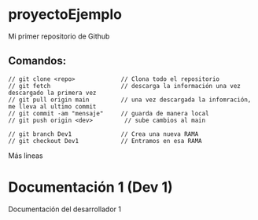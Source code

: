 # proyectoEjemplo
Mi primer repositorio de Github

## Comandos:
    // git clone <repo>             // Clona todo el repositorio
    // git fetch                    // descarga la información una vez descargado la primera vez
    // git pull origin main         // una vez descargada la infomración, me lleva al ultimo commit
    // git commit -am "mensaje"     // guarda de manera local
    // git push origin <dev>         // sube cambios al main

    // git branch Dev1              // Crea una nueva RAMA
    // git checkout Dev1            // Entramos en esa RAMA


Más lineas
 # Documentación 1 (Dev 1)
 Documentación del desarrollador 1